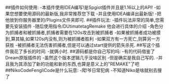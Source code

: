 ##插件如何使用:
 -本插件使用IDEA编写!是Spgiot插件并且是1.16以上的API!
 -如果您想要使用源码的最新版,我非常推荐您下载
 -并且使用IDEA编译出最新版!
 -把他放到你服务器里的/Plugins文件夹即可.
##插件玩法:
 -插件玩法非常的简单,您需要先安装插件
 -随后使用指令/DUtimatetagRemake 他会进行具体的介绍
 -角色分为抓捕者和被抓捕者,抓捕者需要在120s攻击到被抓捕者
 -如果被抓捕者成功被摸到,算其输,如果120s内没有,则为被抓捕者胜利
 -如果双方有一方死亡,则算另一方获胜
 -被抓捕者无法伤害抓捕者,但是可以通过start提供的箭矢杀死.
 ##写这个插件我花了多长的时间:
 -就俩小时.
 ##源码都是你自己写的吗:
 -有的代码借鉴了Dream原版插件的
 -虽然这个版本逻辑几乎没啥区别
 -但是确实是我自己写的.
 -并且我为其添加了新的功能和新的东西,也算是意义上的"REMAKE"了吧
##NikoCodeFengliCode是什么玩意:
 -爬!爷日常犯病
 -不知道Niko是啥就别去搜了
